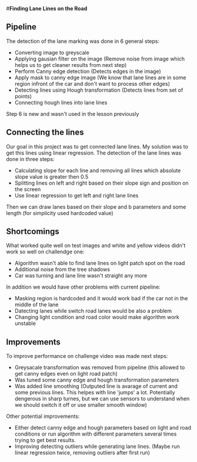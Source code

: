 #**Finding Lane Lines on the Road** 

## Pipeline

The detection of the lane marking was done in 6 general steps:
* Converting image to greyscale
* Applying gausian filter on the image 
(Remove noise from image which helps us to get cleaner results from next step)
* Perform Canny edge detection
(Detects edges in the image) 
* Apply mask to canny edge image (We know that lane lines are in some region infront of the car and don't want to process other edges)
* Detecting lines using Hough transformation
(Detects lines from set of points)
* Connecting hough lines into lane lines


Step 6 is new and wasn't used in the lesson previously

## Connecting the lines
Our goal in this project was to get connected lane lines. My solution was to get this lines using linear regression.
The detection of the lane lines was done in three steps:
* Calculating slope for each line and removing all lines which absolute slope value is greater then 0.5 
* Splitting lines on left and right based on their slope sign and position on the screen
* Use linear regression to get left and right lane lines

Then we can draw lanes based on their slope and b parameters and some length (for simplicity used hardcoded value)


## Shortcomings
What worked quite well on test images and white and yellow videos didn't work so well on challendge one:
* Algorithm wasn't able to find lane lines on light patch spot on the road 
* Additional noise from the tree shadows
* Car was turning and lane line wasn't straight any more

In addition we would have other problems with current pipeline:
* Masking region is hardcoded and it would work bad if the car not in the middle of the lane
* Datecting lanes while switch road lanes would be also a problem
* Changing light condition and road color would make algorithm work unstable


## Improvements

To improve performance on challenge video was made next steps:
* Greysacale transformation was removed from pipeline (this allowed to get canny edges even on light road patch)
* Was tuned some canny edge and hough transformation parameters 
* Was added line smoothing (Outputed line is avarage of current and some previous lines. This helpes with line 'jumps' a lot.  Potentially dengerous in sharp turnes, but we can use sensors to understand when we should switch it off or use smaller smooth window)

Other potential improvements:
* Either detect canny edge and hough parameters based on light and road conditions or run algorithm with different parameters several times trying to get best results. 
* Improving detecting outliers while generating lane lines. (Maybe run linear regression twice, removing outliers after first run)
